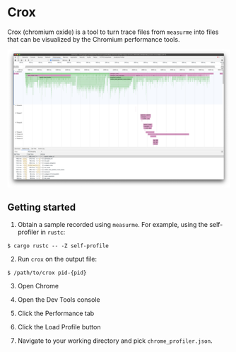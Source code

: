 # Crox

Crox (chromium oxide) is a tool to turn trace files from `measurme` into files that can be visualized by the Chromium performance tools.

![Sample image of Chrome Profiler displaying measureme data](../docs/assets/crox_sample.png)

## Getting started

1. Obtain a sample recorded using `measurme`.
For example, using the self-profiler in `rustc`:

```
$ cargo rustc -- -Z self-profile
```

2. Run `crox` on the output file:

```
$ /path/to/crox pid-{pid}
```

3. Open Chrome

4. Open the Dev Tools console

5. Click the Performance tab

6. Click the Load Profile button

7. Navigate to your working directory and pick `chrome_profiler.json`.
